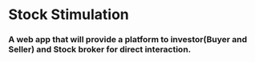 # Stock Stimulation
### A web app that will provide a platform to investor(Buyer and Seller) and Stock broker for direct interaction.
